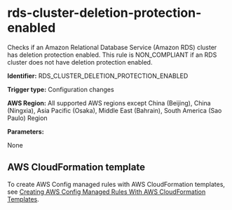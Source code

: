 # rds\-cluster\-deletion\-protection\-enabled<a name="rds-cluster-deletion-protection-enabled"></a>

Checks if an Amazon Relational Database Service \(Amazon RDS\) cluster has deletion protection enabled\. This rule is NON\_COMPLIANT if an RDS cluster does not have deletion protection enabled\. 

**Identifier:** RDS\_CLUSTER\_DELETION\_PROTECTION\_ENABLED

**Trigger type:** Configuration changes

**AWS Region:** All supported AWS regions except China \(Beijing\), China \(Ningxia\), Asia Pacific \(Osaka\), Middle East \(Bahrain\), South America \(Sao Paulo\) Region

**Parameters:**

None  

## AWS CloudFormation template<a name="w29aac11c33c17b7d281c15"></a>

To create AWS Config managed rules with AWS CloudFormation templates, see [Creating AWS Config Managed Rules With AWS CloudFormation Templates](aws-config-managed-rules-cloudformation-templates.md)\.